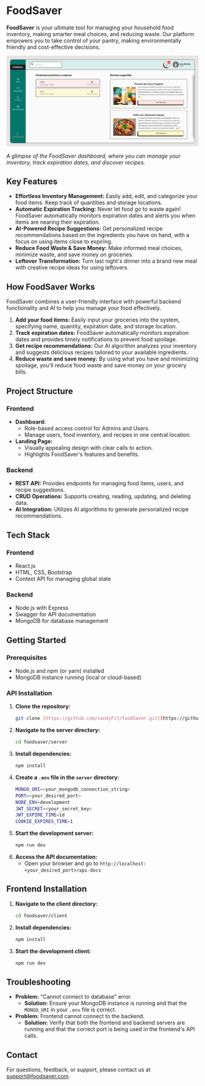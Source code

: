 # FoodSaver

**FoodSaver** is your ultimate tool for managing your household food inventory, making smarter meal choices, and reducing waste. Our platform empowers you to take control of your pantry, making environmentally friendly and cost-effective decisions.

![FoodSaver Dashboard Screenshot](client/public/screenshot-dashboard.jpg) 

*A glimpse of the FoodSaver dashboard, where you can manage your inventory, track expiration dates, and discover recipes.*

## Key Features

* **Effortless Inventory Management:**  Easily add, edit, and categorize your food items. Keep track of quantities and storage locations.
* **Automatic Expiration Tracking:** Never let food go to waste again! FoodSaver automatically monitors expiration dates and alerts you when items are nearing their expiration.
* **AI-Powered Recipe Suggestions:** Get personalized recipe recommendations based on the ingredients you have on hand, with a focus on using items close to expiring.
* **Reduce Food Waste & Save Money:** Make informed meal choices, minimize waste, and save money on groceries.
* **Leftover Transformation:**  Turn last night's dinner into a brand new meal with creative recipe ideas for using leftovers.

## How FoodSaver Works

FoodSaver combines a user-friendly interface with powerful backend functionality and AI to help you manage your food effectively.

1. **Add your food items:** Easily input your groceries into the system, specifying name, quantity, expiration date, and storage location.
2. **Track expiration dates:** FoodSaver automatically monitors expiration dates and provides timely notifications to prevent food spoilage.
3. **Get recipe recommendations:** Our AI algorithm analyzes your inventory and suggests delicious recipes tailored to your available ingredients.
4. **Reduce waste and save money:** By using what you have and minimizing spoilage, you'll reduce food waste and save money on your grocery bills.

## Project Structure

### Frontend

* **Dashboard:**
    * Role-based access control for Admins and Users.
    * Manage users, food inventory, and recipes in one central location.
* **Landing Page:**
    * Visually appealing design with clear calls to action.
    * Highlights FoodSaver's features and benefits.

### Backend

* **REST API:**  Provides endpoints for managing food items, users, and recipe suggestions.
* **CRUD Operations:**  Supports creating, reading, updating, and deleting data.
* **AI Integration:**  Utilizes AI algorithms to generate personalized recipe recommendations.

## Tech Stack

### Frontend

* React.js
* HTML, CSS, Bootstrap
* Context API for managing global state

### Backend

* Node.js with Express
* Swagger for API documentation
* MongoDB for database management

## Getting Started

### Prerequisites

* Node.js and npm (or yarn) installed
* MongoDB instance running (local or cloud-based)

### API Installation

1. **Clone the repository:**
   ```bash
   git clone [https://github.com/sandyFit/foodSaver.git](https://github.com/sandyFit/foodSaver.git)
   ```
2. **Navigate to the server directory:**
   ```bash
   cd foodsaver/server
   ```
3. **Install dependencies:**
   ```bash
   npm install
   ```
4. **Create a `.env` file in the `server` directory:**
   ```bash
   MONGO_URI=<your_mongodb_connection_string>
   PORT=<your_desired_port> 
   NODE_ENV=development
   JWT_SECRET=<your_secret_key>
   JWT_EXPIRE_TIME=1d 
   COOKIE_EXPIRES_TIME=1 
   ```
5. **Start the development server:**
   ```bash
   npm run dev 
   ```
6. **Access the API documentation:**
   * Open your browser and go to `http://localhost:<your_desired_port>/api-docs`


## Frontend Installation

1. **Navigate to the client directory:**
   ```bash
   cd foodsaver/client
   ```
2. **Install dependencies:**
   ```bash
   npm install
   ```
3. **Start the development client:**
   ```bash
   npm run dev
   ```

## Troubleshooting

* **Problem:**  "Cannot connect to database" error.
    * **Solution:** Ensure your MongoDB instance is running and that the `MONGO_URI` in your `.env` file is correct.
* **Problem:**  Frontend cannot connect to the backend.
    * **Solution:**  Verify that both the frontend and backend servers are running and that the correct port is being used in the frontend's API calls.

## Contact

For questions, feedback, or support, please contact us at [support@foodsaver.com](mailto:trishramos29@gmail.com). 

